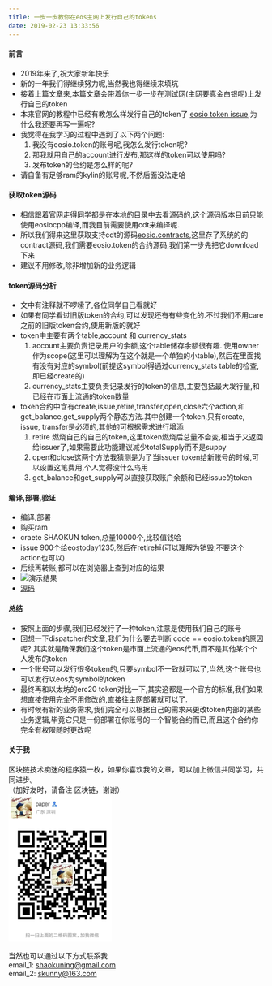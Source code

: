 ```yaml
---
title: 一步一步教你在eos主网上发行自己的tokens
date: 2019-02-23 13:33:56
---
```


#### 前言
* 2019年来了,祝大家新年快乐
* 新的一年我们得继续努力呢,当然我也得继续来填坑
* 接着上篇文章来,本篇文章会带着你一步一步在测试网(主网要真金白银呢)上发行自己的token
* 本来官网的教程中已经有教怎么样发行自己的token了 [eosio token issue](https://developers.eos.io/eosio-home/docs/token-contract),为什么我还要再写一遍呢?
* 我觉得在我学习的过程中遇到了以下两个问题:
	1. 我没有eosio.token的账号呢,我怎么发行token呢? 
	2. 那我就用自己的account进行发布,那这样的token可以使用吗?
	3. 发布token的合约是怎么样的呢?
* 请自备有足够ram的kylin的账号呢,不然后面没法走哈

#### 获取token源码
* 相信跟着官网走得同学都是在本地的目录中去看源码的,这个源码版本目前只能使用eosiocpp编译,而我目前需要使用cdt来编译呢.
* 所以我们得来这里获取支持cdt的源码[eosio.contracts](https://github.com/EOSIO/eosio.contracts),这里存了系统的的contract源码,我们需要eosio.token的合约源码,我们第一步先把它download下来
* 建议不用修改,除非增加新的业务逻辑

#### token源码分析
* 文中有注释就不啰嗦了,各位同学自己看就好
* 如果有同学看过旧版token的合约,可以发现还有有些变化的.不过我们不用care之前的旧版token合约,使用新版的就好
* token中主要有两个table,account 和 currency_stats  
	 1. account主要负责记录用户的余额,这个table储存余额很有趣. 使用owner作为scope(这里可以理解为在这个就是一个单独的小table),然后在里面找有没有对应的symbol(前提这symbol得通过currency_stats table的检查,即已经create的)
	 2. currency_stats主要负责记录发行的token的信息,主要包括最大发行量,和已经在市面上流通的token数量
* token合约中含有create,issue,retire,transfer,open,close六个action,和get_balance,get_supply两个静态方法.其中创建一个token,只有create, issue, transfer是必须的,其他的可根据需求进行增添
	1. retire 燃烧自己的自己的token,这里token燃烧后总量不会变,相当于又返回给issuer了,如果需要此功能建议减少totalSupply而不是suppy
	2. open和close这两个方法我猜测是为了当issuer token给新账号的时候,可以设置这笔费用,个人觉得没什么鸟用
	3. get_balance和get_supply可以直接获取账户余额和已经issue的token

#### 编译,部署,验证
* 编译,部署
* 购买ram
* craete SHAOKUN token,总量10000个,比较值钱哈
* issue 900个给eostoday1235,然后在retire掉(可以理解为销毁,不要这个action也可以) 
* 后续再转账,都可以在浏览器上查到对应的结果
* ![演示结果](/img_eos1/eos_gif_2.gif)
* [源码](https://github.com/shaokun11/eoslearning/tree/create-token)

#### 总结
* 按照上面的步骤,我们已经发行了一种token,注意是使用我们自己的账号
* 回想一下dispatcher的文章,我们为什么要去判断 code == eosio.token的原因呢? 其实就是确保我们这个token是市面上流通的eos代币,而不是其他某个个人发布的token
* 一个账号可以发行很多token的,只要symbol不一致就可以了,当然,这个账号也可以发行以eos为symbol的token
* 最终再和以太坊的erc20 token对比一下,其实这都是一个官方的标准,我们如果想直接使用完全不用修改的,直接往主网部署就可以了.
* 有时候有新的业务需求,我们完全可以根据自己的需求来更改token内部的某些业务逻辑,毕竟它只是一份部署在你账号的一个智能合约而已,而且这个合约你完全有权限随时更改呢


#### 关于我
区块链技术痴迷的程序猿一枚，如果你喜欢我的文章，可以加上微信共同学习，共同进步。  
（加好友时，请备注 区块链，谢谢）  
![jungle](/common/wx.png) 

当然也可以通过以下方式联系我  
email_1: <shaokuning@gmail.com>   
email_2: <skunny@163.com>